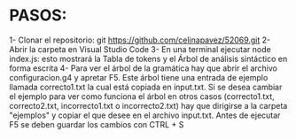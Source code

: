 # PASOS:
1- Clonar el repositorio: git https://github.com/celinapavez/52069.git 
2- Abrir la carpeta en Visual Studio Code 
3- En una terminal ejecutar node index.js: esto mostrará la Tabla de tokens y el Árbol de análisis sintáctico en forma escrita 
4- Para ver el árbol de la gramática hay que abrir el archivo configuracion.g4 y apretar F5. Este árbol tiene una entrada de ejemplo llamada correcto1.txt la cual está copiada en input.txt. Si se desea cambiar el ejemplo para ver como funciona el árbol en otros casos (correcto1.txt, correcto2.txt, incorrecto1.txt o incorrecto2.txt) hay que dirigirse a la carpeta "ejemplos" y copiar el que desee en el archivo input.txt. Antes de ejecutar F5 se deben guardar los cambios con CTRL + S
